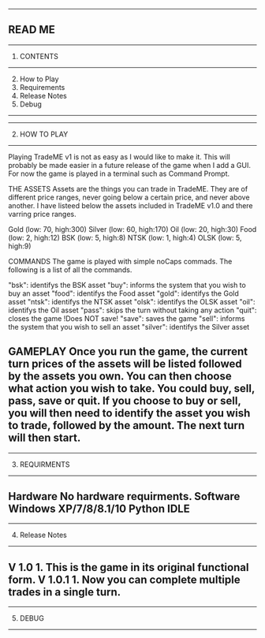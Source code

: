 ---------------------------------------------------------------------------------------------------
READ ME
---------------------------------------------------------------------------------------------------
---------------------------------------------------------------------------------------------------
1. CONTENTS
---------------------------------------------------------------------------------------------------
2. How to Play
3. Requirements
4. Release Notes
5. Debug
---------------------------------------------------------------------------------------------------
---------------------------------------------------------------------------------------------------
2. HOW TO PLAY
---------------------------------------------------------------------------------------------------
Playing TradeME v1 is not as easy as I would like to make it. This will probably be made easier in
a future release of the game when I add a GUI. For now the game is played in a terminal such as
Command Prompt.

THE ASSETS
Assets are the things you can trade in TradeME. They are of different price ranges, never going
below a certain price, and never above another. I have listeed below the assets included in TradeME
v1.0 and there varring price ranges.

Gold (low: 70, high:300)
Silver (low: 60, high:170)
Oil (low: 20, high:30)
Food (low: 2, high:12)
BSK (low: 5, high:8)
NTSK (low: 1, high:4)
OLSK (low: 5, high:9)

COMMANDS
The game is played with simple noCaps commads. The following is a list of all the commands.

"bsk": identifys the BSK asset
"buy": informs the system that you wish to buy an asset
"food": identifys the Food asset
"gold": identifys the Gold asset
"ntsk": identifys the NTSK asset
"olsk": identifys the OLSK asset
"oil": identifys the Oil asset
"pass": skips the turn without taking any action
"quit": closes the game !Does NOT save!
"save": saves the game
"sell": informs the system that you wish to sell an asset
"silver": identifys the Silver asset

GAMEPLAY
Once you run the game, the current turn prices of the assets will be listed followed by the assets
you own. You can then choose what action you wish to take. You could buy, sell, pass, save or quit.
If you choose to buy or sell, you will then need to identify the asset you wish to trade, followed
by the amount. The next turn will then start.
---------------------------------------------------------------------------------------------------
---------------------------------------------------------------------------------------------------
3. REQUIRMENTS
---------------------------------------------------------------------------------------------------
Hardware
	No hardware requirments.
Software
	Windows XP/7/8/8.1/10
	Python IDLE
---------------------------------------------------------------------------------------------------
---------------------------------------------------------------------------------------------------
4. Release Notes
---------------------------------------------------------------------------------------------------
V 1.0
	1. This is the game in its original functional form.
V 1.0.1
	1. Now you can complete multiple trades in a single turn.
---------------------------------------------------------------------------------------------------
---------------------------------------------------------------------------------------------------
5. DEBUG
---------------------------------------------------------------------------------------------------
